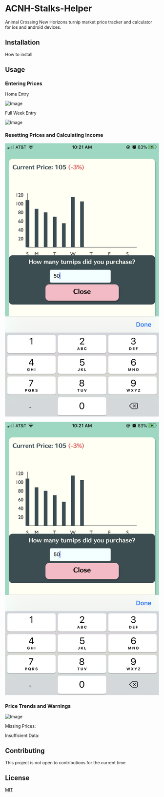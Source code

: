 # ACNH-Stalks-Helper

Animal Crossing New Horizons turnip market price tracker and calculator for ios and android devices.

## Installation

How to install

## Usage

### Entering Prices

Home Entry

![Image](https://media.giphy.com/media/kGhobi1Cnjlpzk3mqP/giphy.gif)

Full Week Entry

![Image](https://media.giphy.com/media/YP2aTDsx7A1QailS5t/giphy.gif)

### Resetting Prices and Calculating Income

![Image](/client/assets/calc_a.png)

![Image](/client/assets/calc_a.png)

### Price Trends and Warnings

![Image](https://im6.ezgif.com/tmp/ezgif-6-b08b0b401cd7.gif)

Missing Prices:

Insufficient Data:

## Contributing

This project is not open to contributions for the current time.

## License

[MIT](https://choosealicense.com/licenses/mit/)
